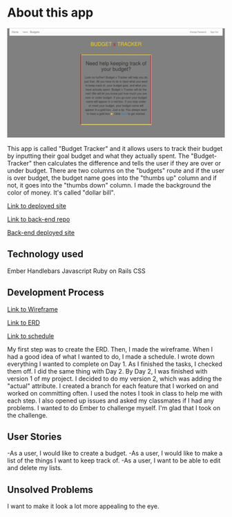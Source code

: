 # About this app
![Budget-Tracker](public/budget.png)

This app is called "Budget Tracker" and it allows users to track their budget by inputting their goal budget and what they actually spent. The "Budget-Tracker" then calculates the difference and tells the user if they are over or under budget. There are two columns on the "budgets" route and if the user is over budget, the budget name goes into the "thumbs up" column and if not, it goes into the "thumbs down" column. I made the background the color of money. It's called "dollar bill".

[Link to deployed site](https://deejay94.github.io/budget/)

[Link to back-end repo](https://github.com/deejay94/budget-api)

[Back-end deployed site](https://budget1-api.herokuapp.com/)

## Technology used
Ember
Handlebars
Javascript
Ruby on Rails
CSS

## Development Process
[Link to Wireframe](https://imgur.com/a/hSoJJ)

[Link to ERD](https://imgur.com/a/Te5sp)

[Link to schedule](https://imgur.com/a/G6D6h)

My first step was to create the ERD. Then, I made the wireframe. When I had a good idea of what I wanted to do, I made a schedule. I wrote down everything I wanted to complete on Day 1. As I finished the tasks, I checked them off. I did the same thing with Day 2. By Day 2, I was finished with version 1 of my project. I decided to do my version 2, which was adding the "actual" attribute. I created a branch for each feature that I worked on and worked on committing often. I used the notes I took in class to help me with each step. I also opened up issues and asked my classmates if I had any problems. I wanted to do Ember to challenge myself. I'm glad that I took on the challenge.

## User Stories
-As a user, I would like to create a budget.
-As a user, I would like to make a list of the things I want to keep track of.
-As a user, I want to be able to edit and delete my lists.

## Unsolved Problems

I want to make it look a lot more appealing to the eye.
